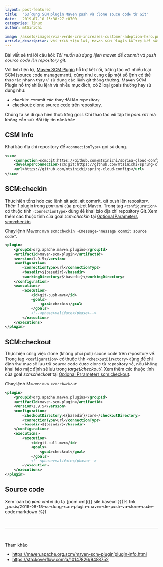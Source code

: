 ```yaml
---
layout: post-featured
title:  "Sử dụng SCM plugin Maven push và clone souce code từ Git"
date:   2019-07-10 13:38:27 +0700
categories: linux
author: mtSiniChi

image: /assets/images/via-verde-crm-increases-customer-adoption-hero.png
article_description: Với tính tiện lợi, Maven SCM Plugin hỗ trợ kết nối, tương tác với nhiều loại SCM (source code management), cũng như cung cấp một số lệnh có thể thao tác nhanh thay vì sử dụng các lệnh git thông thường.
---
```


Bài viết sẽ trả lời câu hỏi: *Tôi muốn sử dụng lệnh maven để commit và push source code lên repository git*.

Với tính tiện lợi, [Maven SCM Plugin][2] hỗ trợ kết nối, tương tác với nhiều loại SCM (source code management), cũng như cung cấp một số lệnh có thể thao tác nhanh thay vì sử dụng các lệnh git thông thường. Maven SCM Plugin hỗ trợ nhiều lệnh và nhiều mục đích, có 2 loại goals thường hay sử dụng như:

- checkin: commit các thay đổi lên repository.
- checkout: clone source code trên repository.

Chúng ta sẽ đi qua hiện thực từng goal. Chỉ thao tác với tập tin *pom.xml* mà không cần sửa đổi tập tin nào khác.

## CSM Info

Khai báo địa chỉ repository để `<connectionType>` gọi sử dụng.

```xml
<scm>
    <connection>scm:git:https://github.com/mtsinichi/spring-cloud-configs.git</connection>
    <developerConnection>scm:git:https://github.com/mtsinichi/spring-cloud-configs.git</developerConnection>
    <url>https://github.com/mtsinichi/spring-cloud-configs</url>
</scm>
```

## SCM:checkin

Thực hiện tổng hợp các lệnh git add, git commit, git push lên repository. Thêm 1 plugin trong *pom.xml* của project Maven. Trong tag `<configuration>` có thuộc tính `<connectionType>` dùng để khai báo địa chỉ repository Git. Xem thêm các thuộc tính của goal *scm:checkin* tại [Optional Parameters scm:checkin][3].

Chạy lệnh Maven: `mvn scm:checkin -Dmessage="message commit source code"`.

```xml
<plugin>
    <groupId>org.apache.maven.plugins</groupId>
    <artifactId>maven-scm-plugin</artifactId>
    <version>1.9.5</version>
    <configuration>
        <connectionType>url</connectionType>
        <basedir>${basedir}</basedir>
        <workingDirectory>${basedir}</workingDirectory>
    </configuration>
    <executions>
        <execution>
            <id>git-push-mvn</id>
            <goals>
                <goal>checkin</goal>
            </goals>
            <!--<phase>validate</phase>-->
        </execution>
    </executions>
</plugin>
```

## SCM:checkout

Thực hiện công việc clone (không phải pull) souce code trên repository về. Trong tag `<configuration>` có thuộc tính `<checkoutDirectory>` dùng để chỉ định thư mục sẽ lưu trữ source code được clone từ repository về, nếu không khai báo mặc định sẽ lưu trong *target/checkout/*. Xem thêm các thuộc tính của goal *scm:checkout* tại [Optional Parameters scm:checkout][4].

Chạy lệnh Maven: `mvn scm:checkout`.

```xml
<plugin>
    <groupId>org.apache.maven.plugins</groupId>
    <artifactId>maven-scm-plugin</artifactId>
    <version>1.9.5</version>
    <configuration>
        <checkoutDirectory>${basedir}/core</checkoutDirectory>
        <connectionType>url</connectionType>
        <basedir>${basedir}</basedir>
    </configuration>
    <executions>
        <execution>
            <id>git-pull-mvn</id>
            <goals>
                <goal>checkout</goal>
            </goals>
            <!--<phase>validate</phase>-->
        </execution>
    </executions>
</plugin>
```

## Source code

Xem toàn bộ *pom.xml* ví dụ tại [pom.xml]({{ site.baseurl }}{% link _posts/2019-08-18-su-dung-scm-plugin-maven-de-push-va-clone-code-code.markdown %})

<br>

---

<br>

Tham khảo

- https://maven.apache.org/scm/maven-scm-plugin/plugin-info.html
- https://stackoverflow.com/a/10147826/9488752

[2]:https://maven.apache.org/scm/maven-scm-plugin/index.html
[3]:https://maven.apache.org/scm/maven-scm-plugin/checkin-mojo.html
[4]:https://maven.apache.org/scm/maven-scm-plugin/checkout-mojo.html
